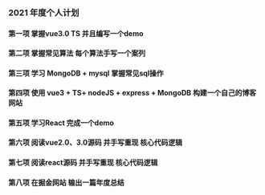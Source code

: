 <!--
 * @Author: your name
 * @Date: 2021-02-22 15:59:15
 * @LastEditTime: 2021-02-22 16:15:06
 * @LastEditors: Please set LastEditors
 * @Description: In User Settings Edit
 * @FilePath: \inquiry-wapf:\mine\2021-plan\Readme.md
-->

### 2021 年度个人计划


#### 第一项 掌握vue3.0 TS 并且编写一个demo


#### 第二项 掌握常见算法 每个算法手写一个案列


#### 第三项 学习 MongoDB + mysql 掌握常见sql操作


#### 第四项 使用 vue3 + TS+ nodeJS + express + MongoDB 构建一个自己的博客 网站


#### 第五项 学习React 完成一个demo


#### 第六项 阅读vue2.0、3.0源码 并手写重现 核心代码逻辑 


#### 第七项 阅读react源码 并手写重现 核心代码逻辑 


#### 第八项 在掘金网站 输出一篇年度总结